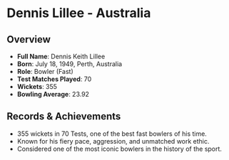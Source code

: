 # Dennis Lillee - Australia

## Overview
- **Full Name**: Dennis Keith Lillee
- **Born**: July 18, 1949, Perth, Australia
- **Role**: Bowler (Fast)
- **Test Matches Played**: 70
- **Wickets**: 355
- **Bowling Average**: 23.92

## Records & Achievements
- 355 wickets in 70 Tests, one of the best fast bowlers of his time.
- Known for his fiery pace, aggression, and unmatched work ethic.
- Considered one of the most iconic bowlers in the history of the sport.
